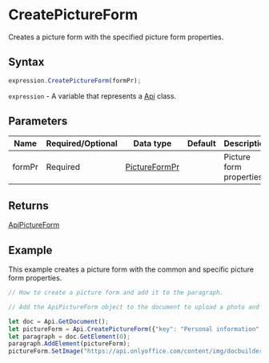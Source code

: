 # CreatePictureForm

Creates a picture form with the specified picture form properties.

## Syntax

```javascript
expression.CreatePictureForm(formPr);
```

`expression` - A variable that represents a [Api](../Api.md) class.

## Parameters

| **Name** | **Required/Optional** | **Data type** | **Default** | **Description** |
| ------------- | ------------- | ------------- | ------------- | ------------- |
| formPr | Required | [PictureFormPr](../../Enumeration/PictureFormPr.md) |  | Picture form properties. |

## Returns

[ApiPictureForm](../../ApiPictureForm/ApiPictureForm.md)

## Example

This example creates a picture form with the common and specific picture form properties.

```javascript editor-pdf
// How to create a picture form and add it to the paragraph.

// Add the ApiPictureForm object to the document to upload a photo and set its image by a URL.

let doc = Api.GetDocument();
let pictureForm = Api.CreatePictureForm({"key": "Personal information", "tip": "Upload your photo", "required": true, "placeholder": "Photo", "scaleFlag": "tooBig", "lockAspectRatio": true, "respectBorders": false, "shiftX": 50, "shiftY": 50});
let paragraph = doc.GetElement(0);
paragraph.AddElement(pictureForm);
pictureForm.SetImage("https://api.onlyoffice.com/content/img/docbuilder/examples/user-profile.png");
```
